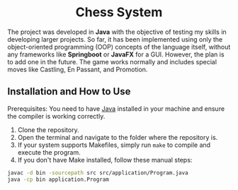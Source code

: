 <h1 align="center">Chess System</h1>
The project was developed in <b>Java</b> with the objective of testing my skills in developing larger projects.
So far, it has been implemented using only the object-oriented programming (OOP) concepts of the language itself, without any frameworks like <b>Springboot</b> or <b>JavaFX</b> for a GUI. However, the plan is to add one in the future.
The game works normally and includes special moves like Castling, En Passant, and Promotion.

## Installation and How to Use
Prerequisites: You need to have <a href="https://www.azul.com/downloads/?package=jdk#zulu">Java</a> installed in your machine and ensure the compiler is working correctly.

1. Clone the repository.
2. Open the terminal and navigate to the folder where the repository is.
3. If your system supports Makefiles, simply run <code>make</code> to compile and execute the program.
4. If you don't have Make installed, follow these manual steps:
```sh
javac -d bin -sourcepath src src/application/Program.java
java -cp bin application.Program
```
